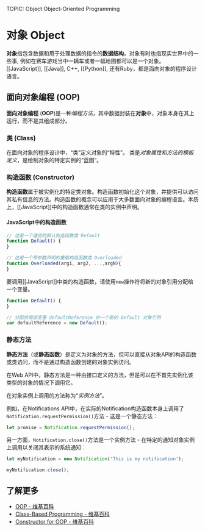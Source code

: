 TOPIC: Object
       Object-Oriented Programming

# 对象 Object

**对象**指包含数据和用于处理数据的指令的**数据结构**。对象有时也指现实世界中的一些事, 例如在赛车游戏当中一辆车或者一幅地图都可以是一个对象。
[[JavaScript]], [[Java]], C++, [[Python]], 还有Ruby，都是面向对象的程序设计语言。

## 面向对象编程 (OOP)

**面向对象编程** (**OOP**)是一种*编程方法*，其中数据封装在**对象**中，对象本身在其上运行，而不是其组成部分。

### 类 (Class)

在面向对象的程序设计中，“类”定义对象的“特性”。 类是*对象属性和方法的模板定义*，是绘制对象的特定实例的“蓝图”。

### 构造函数 (Constructor)

**构造函数**属于被实例化的特定类对象。构造函数初始化这个对象，并提供可以访问其私有信息的方法。构造函数的概念可以应用于大多数面向对象的编程语言。本质上，[[JavaScript]]中的构造函数通常在类的实例中声明。

#### JavaScript中的构造函数

```javascript
// 这是一个通用的默认构造函数类 Default
function Default() {
}

// 这是一个带参数声明的重载构造函数类 Overloaded
function Overloaded(arg1, arg2, ...,argN){
}
```

要调用[[JavaScript]]中类的构造函数，请使用`new`操作符将新的对象引用分配给一个变量。

```javascript
function Default() {
}

// 分配给局部变量 defaultReference 的一个新的 Default 对象引用
var defaultReference = new Default();
```

### 静态方法

**静态方法**（或**静态函数**）是定义为对象的方法，但可以直接从对象API的构造函数或类访问，而不是通过构造函数创建的对象实例访问。

在Web API中，静态方法是一种由接口定义的方法，但是可以在不首先实例化该类型的对象的情况下调用它。

在对象实例上调用的方法称为“*实例方法*”。

例如，在Notifications API中，在实际的Notification构造函数本身上调用了`Notification.requestPermission()`方法 - 这是一个静态方法：

```javascript
let promise = Notification.requestPermission();
```

另一方面，`Notification.close()`方法是一个实例方法 - 在特定的通知对象实例上调用以关闭其表示的系统通知：

```javascript
let myNotification = new Notification('This is my notification');

myNotification.close();
```

## 了解更多

- [OOP - 维基百科](https://en.wikipedia.org/wiki/Object-oriented%20programming)
- [Class-Based Programming - 维基百科](https://en.wikipedia.org/wiki/Class-based_programming)
- [Constructor for OOP - 维基百科](https://en.wikipedia.org/wiki/Constructor_%28object-oriented_programming%29)
